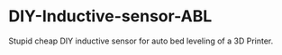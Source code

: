 # DIY-Inductive-sensor-ABL
Stupid cheap DIY inductive sensor for auto bed leveling of a 3D Printer.
